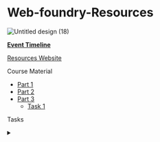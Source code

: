 # Web-foundry-Resources

![Untitled design (18)](https://user-images.githubusercontent.com/57913645/132491302-67857310-a111-448a-ad66-8a6e3d790a57.png)

**[Event Timeline](/timeline.md)**


[Resources Website](https://tinkerhublbsce.github.io/Web-foundry-Resources/)

Course Material

- [Part 1](/part1/README.md)
- [Part 2](/part2/README.md)
- [Part 3](/part3/README.md)
  - [Task 1](/task1/README.md)


Tasks

<details><summary></summary>Thank You<script async src="https://cdn.splitbee.io/sb.js"></script></details>
